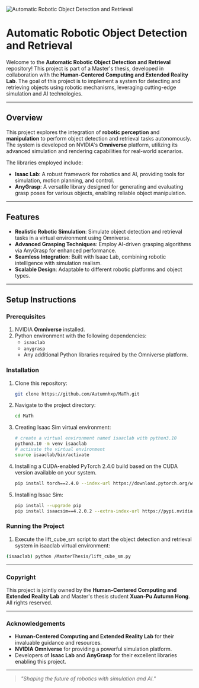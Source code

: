 ![Automatic Robotic Object Detection and Retrieval](https://github.com/Autumnhxp/MaTh/blob/main/MasterThesis/docs/Automatic%20Robotic%20Object%20Detection%20and%20Retrieval.gif)
# Automatic Robotic Object Detection and Retrieval

Welcome to the **Automatic Robotic Object Detection and Retrieval** repository! This project is part of a Master's thesis, developed in collaboration with the **Human-Centered Computing and Extended Reality Lab**. The goal of this project is to implement a system for detecting and retrieving objects using robotic mechanisms, leveraging cutting-edge simulation and AI technologies.

---

## Overview

This project explores the integration of **robotic perception** and **manipulation** to perform object detection and retrieval tasks autonomously. The system is developed on NVIDIA's **Omniverse** platform, utilizing its advanced simulation and rendering capabilities for real-world scenarios.

The libraries employed include:

- **Isaac Lab**: A robust framework for robotics and AI, providing tools for simulation, motion planning, and control.
- **AnyGrasp**: A versatile library designed for generating and evaluating grasp poses for various objects, enabling reliable object manipulation.

---

## Features

- **Realistic Robotic Simulation**: Simulate object detection and retrieval tasks in a virtual environment using Omniverse.
- **Advanced Grasping Techniques**: Employ AI-driven grasping algorithms via AnyGrasp for enhanced performance.
- **Seamless Integration**: Built with Isaac Lab, combining robotic intelligence with simulation realism.
- **Scalable Design**: Adaptable to different robotic platforms and object types.

---

## Setup Instructions

### Prerequisites

1. NVIDIA **Omniverse** installed.
2. Python environment with the following dependencies:
   - `isaaclab`
   - `anygrasp`
   - Any additional Python libraries required by the Omniverse platform.

### Installation

1. Clone this repository:
   ```bash
   git clone https://github.com/Autumnhxp/MaTh.git
   ```
   
2. Navigate to the project directory:
   ```bash
   cd MaTh
   ```
3. Creating Isaac Sim virtual environment:
   ```bash
   # create a virtual environment named isaaclab with python3.10
   python3.10 -m venv isaaclab
   # activate the virtual environment
   source isaaclab/bin/activate
   ```
4. Installing a CUDA-enabled PyTorch 2.4.0 build based on the CUDA version available on your system.
   ```bash
   pip install torch==2.4.0 --index-url https://download.pytorch.org/whl/cu118
   ```
5. Installing Issac Sim:
   ```bash
   pip install --upgrade pip
   pip install isaacsim==4.2.0.2 --extra-index-url https://pypi.nvidia.com
   ```
   

### Running the Project
1. Execute the lift_cube_sm script to start the object detection and retrieval system in isaaclab virtual environment:
  ```bash
  (isaaclab) python /MasterThesis/lift_cube_sm.py
  ```

---

### Copyright
This project is jointly owned by the **Human-Centered Computing and Extended Reality Lab** and Master's thesis student **Xuan-Pu Autumn Hong**. All rights reserved.

---

### Acknowledgements
- **Human-Centered Computing and Extended Reality Lab** for their invaluable guidance and resources.
- **NVIDIA Omniverse** for providing a powerful simulation platform.
- Developers of **Isaac Lab** and **AnyGrasp** for their excellent libraries enabling this project.

---
> *"Shaping the future of robotics with simulation and AI."*

